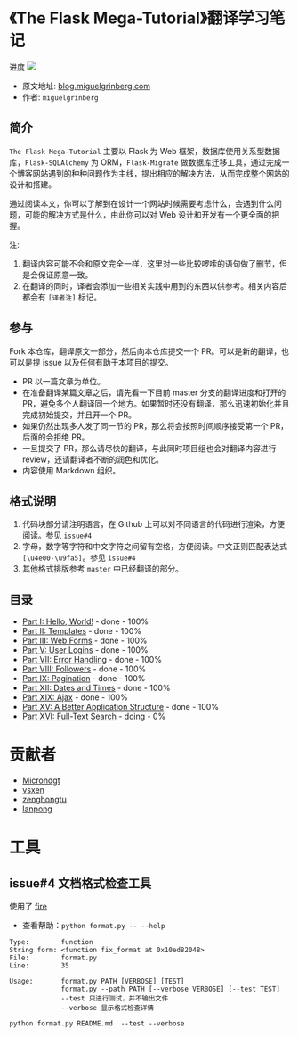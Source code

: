 # 《The Flask Mega-Tutorial》翻译学习笔记

进度 ![](https://img.shields.io/badge/status-52%25-green.svg)

- 原文地址: [blog.miguelgrinberg.com](https://blog.miguelgrinberg.com/post/the-flask-mega-tutorial-part-i-hello-world)
- 作者: `miguelgrinberg`

简介
---

`The Flask Mega-Tutorial` 主要以 Flask 为 Web 框架，数据库使用关系型数据库，`Flask-SQLAlchemy` 为 ORM，`Flask-Migrate` 做数据库迁移工具，通过完成一个博客网站遇到的种种问题作为主线，提出相应的解决方法，从而完成整个网站的设计和搭建。

通过阅读本文，你可以了解到在设计一个网站时候需要考虑什么，会遇到什么问题，可能的解决方式是什么，由此你可以对 Web 设计和开发有一个更全面的把握。

注: 

1. 翻译内容可能不会和原文完全一样，这里对一些比较啰嗦的语句做了删节，但是会保证原意一致。
2. 在翻译的同时，译者会添加一些相关实践中用到的东西以供参考。相关内容后都会有 `[译者注]` 标记。

参与
---

Fork 本仓库，翻译原文一部分，然后向本仓库提交一个 PR。可以是新的翻译，也可以是提 issue 以及任何有助于本项目的提交。

- PR 以一篇文章为单位。
- 在准备翻译某篇文章之后，请先看一下目前 master 分支的翻译进度和打开的PR，避免多个人翻译同一个地方。如果暂时还没有翻译，那么迅速初始化并且完成初始提交，并且开一个 PR。
- 如果仍然出现多人发了同一节的 PR，那么将会按照时间顺序接受第一个 PR，后面的会拒绝 PR。
- 一旦提交了 PR，那么请尽快的翻译，与此同时项目组也会对翻译内容进行 review，还请翻译者不断的润色和优化。
- 内容使用 Markdown 组织。

格式说明
---

1. 代码块部分请注明语言，在 Github 上可以对不同语言的代码进行渲染，方便阅读。参见 `issue#4`
2. 字母，数字等字符和中文字符之间留有空格，方便阅读。中文正则匹配表达式 `[\u4e00-\u9fa5]`。参见 `issue#4`
3. 其他格式排版参考 `master` 中已经翻译的部分。

目录
---

- [Part I: Hello, World!](https://github.com/Microndgt/The-Flask-Mega-Tutorial/blob/master/The-Flask-Mega-Tutorial/part1.md) - done - 100%
- [Part II: Templates](https://github.com/Microndgt/The-Flask-Mega-Tutorial/blob/master/The-Flask-Mega-Tutorial/part2.md) - done - 100%
- [Part III: Web Forms](https://github.com/Microndgt/The-Flask-Mega-Tutorial/blob/master/The-Flask-Mega-Tutorial/part3.md) - done - 100%
- [Part V: User Logins](https://github.com/Microndgt/The-Flask-Mega-Tutorial/blob/master/The-Flask-Mega-Tutorial/part5.md) - done - 100%
- [Part VII: Error Handling](https://github.com/Microndgt/The-Flask-Mega-Tutorial/blob/master/The-Flask-Mega-Tutorial/part7.md) - done - 100%
- [Part VIII: Followers](https://github.com/Microndgt/The-Flask-Mega-Tutorial/blob/master/The-Flask-Mega-Tutorial/part8.md) - done - 100%
- [Part IX: Pagination](https://github.com/Microndgt/The-Flask-Mega-Tutorial/blob/master/The-Flask-Mega-Tutorial/part9.md) - done - 100%
- [Part XII: Dates and Times](https://github.com/Microndgt/The-Flask-Mega-Tutorial/blob/master/The-Flask-Mega-Tutorial/part12.md) - done - 100%
- [Part XIX: Ajax](https://github.com/Microndgt/The-Flask-Mega-Tutorial/blob/master/The-Flask-Mega-Tutorial/part14.md) - done - 100%
- [Part XV: A Better Application Structure](https://github.com/Microndgt/The-Flask-Mega-Tutorial/blob/master/The-Flask-Mega-Tutorial/part15.md) - done - 100%
- [Part XVI: Full-Text Search](https://github.com/Microndgt/The-Flask-Mega-Tutorial/blob/master/The-Flask-Mega-Tutorial/part16.md) - doing - 0%

贡献者
===

- [Microndgt](https://github.com/Microndgt)
- [vsxen](https://github.com/vsxen)
- [zenghongtu](https://github.com/zenghongtu)
- [lanpong](https://github.com/lanpong)

工具
===

issue#4 文档格式检查工具
---

使用了 [fire](https://github.com/google/python-fire)

- 查看帮助：`python format.py -- --help`

```
Type:        function
String form: <function fix_format at 0x10ed82048>
File:        format.py
Line:        35

Usage:       format.py PATH [VERBOSE] [TEST]
             format.py --path PATH [--verbose VERBOSE] [--test TEST]
             --test 只进行测试，并不输出文件
             --verbose 显示格式检查详情
```

`python format.py README.md  --test --verbose`
